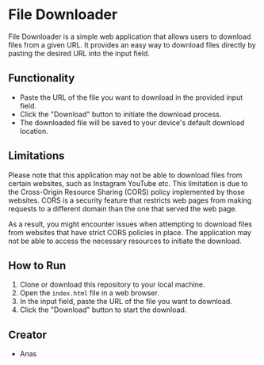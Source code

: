 # File Downloader

File Downloader is a simple web application that allows users to download files from a given URL. It provides an easy way to download files directly by pasting the desired URL into the input field.

## Functionality

- Paste the URL of the file you want to download in the provided input field.
- Click the "Download" button to initiate the download process.
- The downloaded file will be saved to your device's default download location.

## Limitations

Please note that this application may not be able to download files from certain websites, such as Instagram YouTube etc. This limitation is due to the Cross-Origin Resource Sharing (CORS) policy implemented by those websites. CORS is a security feature that restricts web pages from making requests to a different domain than the one that served the web page.

As a result, you might encounter issues when attempting to download files from websites that have strict CORS policies in place. The application may not be able to access the necessary resources to initiate the download.

## How to Run

1. Clone or download this repository to your local machine.
2. Open the `index.html` file in a web browser.
3. In the input field, paste the URL of the file you want to download.
4. Click the "Download" button to start the download.

## Creator

- Anas